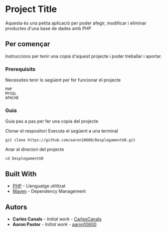 
# Project Title

Aquesta és una petita aplicació per poder afegir, modificar i eliminar productes d'una base de dades amb PHP

## Per començar

Instruccions per tenir una copia d'aquest projecte i poder treballar i aportar.

### Prerequisits

Necessites tenir lo següent per fer funcionar el projecte

```
PHP
MYSQL
APACHE
```

### Guia 

Guia pas a pas per fer una copia del projecte

Clonar el respositori
Executa el següent a una terminal
```
git clone https://github.com/aaron10600/DesplegamentU8.git
```

Anar al directori del projecte

```
cd DesplegamentU8
```

## Built With

* [PHP](https://www.php.net) - Llenguatge utilitzat
* [Maven](https://maven.apache.org/) - Dependency Management

## Autors

* **Carles Canals** - *Initial work* - [CarlesCanals](https://github.com/CarlesCanals)
* **Aaron Pastor** - *Initial work* - [aaron10600](https://github.com/aaron10600)

